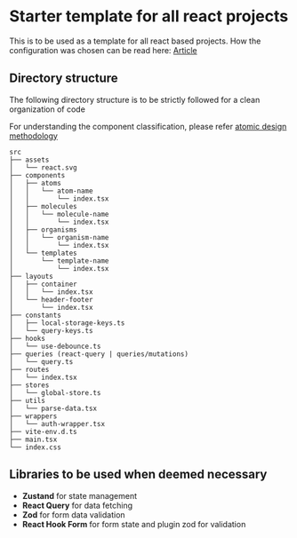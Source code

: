 # Starter template for all react projects
This is to be used as a template for all react based projects. How the configuration was chosen can be read here: [Article](https://blog.stackademic.com/crafting-the-perfect-react-project-a-comprehensive-guide-to-directory-structure-and-essential-9bb0e32ba7aa)

## Directory structure
The following directory structure is to be strictly followed for a clean organization of code

For understanding the component classification, please refer [atomic design methodology](https://atomicdesign.bradfrost.com/chapter-2/)


```
src
├── assets
│   └── react.svg
├── components
│   ├── atoms
│   │   └── atom-name
│   │       └── index.tsx
│   ├── molecules
│   │   └── molecule-name
│   │       └── index.tsx
│   ├── organisms
│   │   └── organism-name
│   │       └── index.tsx
│   └── templates
│       └── template-name
│           └── index.tsx
├── layouts
│   ├── container
│   │   └── index.tsx
│   └── header-footer
│       └── index.tsx
├── constants
│   ├── local-storage-keys.ts
│   └── query-keys.ts
├── hooks
│   └── use-debounce.ts
├── queries (react-query | queries/mutations)
│   └── query.ts
├── routes
│   └── index.tsx
├── stores
│   └── global-store.ts
├── utils
│   └── parse-data.tsx
├── wrappers
│   └── auth-wrapper.tsx
├── vite-env.d.ts
├── main.tsx
└── index.css
 ```

## Libraries to be used when deemed necessary
- <b>Zustand</b> for state management
- <b>React Query</b> for data fetching
- <b>Zod</b> for form data validation 
- <b>React Hook Form</b> for form state and plugin zod for validation